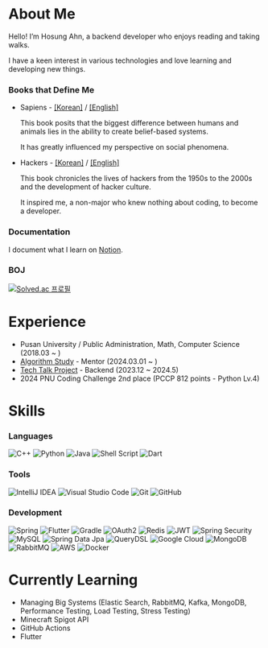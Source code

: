 # About Me
Hello! I’m Hosung Ahn, a backend developer who enjoys reading and taking walks.

I have a keen interest in various technologies and love learning and developing new things.

### Books that Define Me

- Sapiens - [[Korean]](https://m.yes24.com/Goods/Detail/23030284) / [[English]](https://www.amazon.com/Sapiens-Yuval-Noah-Harari-audiobook/dp/B0741F3M7C/ref=sr_1_1?crid=193J79B5RBBJD&dib=eyJ2IjoiMSJ9.31uws3pNxXnIoV5ovuHC3v4YuocU4-fTWVAWxqdm54Fw7fBID7Dcux8hUlldgPGN_oRPta3OQ-sErN1CJa90c6xYMejNaHT_xcAqzfiLgmtgUfwvAdPhizALavnrLPGKaTV_pea1UBEttvmb00R_ghsCuzBsUJZxfNbOlYg3MfJOnbfi04G5gbSoceYnQzK3SLC0lIFtSWnQQfibkyjPx_fG24rdHWI5GPUHTN2CoEM._YkvOlZiHl3njy-Bjc5dfpBeOPUZDPJk21pK3lCagBI&dib_tag=se&keywords=sapiens&qid=1719073429&sprefix=sapien%2Caps%2C278&sr=8-1)

  This book posits that the biggest difference between humans and animals lies in the ability to create belief-based systems.

  It has greatly influenced my perspective on social phenomena.

- Hackers - [[Korean]](https://m.yes24.com/Goods/Detail/72302803) / [[English]](https://www.amazon.com/Hackers-Heroes-Computer-Revolution-Anniversary/dp/B017RV1I3C/ref=sr_1_1?crid=2MXBE2CYIOL3P&dib=eyJ2IjoiMSJ9.O9AffF0J0YbyPNMuhUahRfMxZ1qaw0NzkrMRopnp48BRCZECSv0fnOcW7tp2tYKlYhXluefJ6A9SM7PTHLj3vDqdVUsHJIlp3KR4X8xm3OYBJhTwOlsq6LhlL4Ho13CBV7Sm96BE2SE5vwZ7QaHVC-9q6LCJ7WllpGAm7Q59XhmxIUX5FK5gjVwoVt1yjq5wnxJY27p3zoQGZ39HGLNBcZDxGiOoIYnRl0Pk1AzjFFw.M5RoscIIMiNlCSoH9mFz-j5LdV796UxHyJaHTvxT5hE&dib_tag=se&keywords=hackers&qid=1719073545&s=audible&sprefix=hacker%2Caudible%2C238&sr=1-1)

  This book chronicles the lives of hackers from the 1950s to the 2000s and the development of hacker culture.

  It inspired me, a non-major who knew nothing about coding, to become a developer.

### Documentation
I document what I learn on [Notion](https://hosung-note.notion.site/b99100125faa47908134239b7461e2ca?pvs=4).

### BOJ

[![Solved.ac 프로필](http://mazassumnida.wtf/api/v2/generate_badge?boj=an3735297)](https://solved.ac/an3735297)

# Experience

- Pusan University / Public Administration, Math, Computer Science (2018.03 ~ )
- [Algorithm Study](https://github.com/Algorithm-study-busan) - Mentor (2024.03.01 ~ )
- [Tech Talk Project](https://github.com/Tech-Talk-Project) - Backend (2023.12 ~ 2024.5)
- 2024 PNU Coding Challenge 2nd place (PCCP 812 points - Python Lv.4)

# Skills

### Languages 
![C++](https://img.shields.io/badge/c++-%2300599C.svg?style=for-the-badge&logo=c%2B%2B&logoColor=white)
![Python](https://img.shields.io/badge/python-3670A0?style=for-the-badge&logo=python&logoColor=ffdd54)
![Java](https://img.shields.io/badge/java-%23ED8B00.svg?style=for-the-badge&logo=openjdk&logoColor=white)
![Shell Script](https://img.shields.io/badge/shell_script-%23121011.svg?style=for-the-badge&logo=gnu-bash&logoColor=white)
![Dart](https://img.shields.io/badge/dart-%230175C2.svg?style=for-the-badge&logo=dart&logoColor=white)

### Tools
![IntelliJ IDEA](https://img.shields.io/badge/IntelliJIDEA-000000.svg?style=for-the-badge&logo=intellij-idea&logoColor=white)
![Visual Studio Code](https://img.shields.io/badge/Visual%20Studio%20Code-0078d7.svg?style=for-the-badge&logo=visual-studio-code&logoColor=white)
![Git](https://img.shields.io/badge/git-%23F05033.svg?style=for-the-badge&logo=git&logoColor=white)
![GitHub](https://img.shields.io/badge/github-%23121011.svg?style=for-the-badge&logo=github&logoColor=white)

### Development
![Spring](https://img.shields.io/badge/spring-%236DB33F.svg?style=for-the-badge&logo=spring&logoColor=white)
![Flutter](https://img.shields.io/badge/Flutter-%2302569B.svg?style=for-the-badge&logo=Flutter&logoColor=white)
![Gradle](https://img.shields.io/badge/Gradle-02303A.svg?style=for-the-badge&logo=Gradle&logoColor=white)
![OAuth2](https://img.shields.io/badge/OAuth2-%230047B3.svg?style=for-the-badge&logo=OAuth2&logoColor=white)
![Redis](https://img.shields.io/badge/redis-%23DD0031.svg?style=for-the-badge&logo=redis&logoColor=white)
![JWT](https://img.shields.io/badge/JWT-black?style=for-the-badge&logo=JSON%20web%20tokens)
![Spring Security](https://img.shields.io/badge/Spring_Security-%236DB33F.svg?style=for-the-badge&logo=spring&logoColor=white)
![MySQL](https://img.shields.io/badge/mysql-4479A1.svg?style=for-the-badge&logo=mysql&logoColor=white)
![Spring Data Jpa](https://img.shields.io/badge/Spring_Data_Jpa-%236DB33F.svg?style=for-the-badge&logo=spring&logoColor=white)
![QueryDSL](https://img.shields.io/badge/QueryDSL-%230047B3.svg?style=for-the-badge&logo=QueryDSL&logoColor=white)
![Google Cloud](https://img.shields.io/badge/GoogleCloud-%234285F4.svg?style=for-the-badge&logo=google-cloud&logoColor=white)
![MongoDB](https://img.shields.io/badge/MongoDB-%234ea94b.svg?style=for-the-badge&logo=mongodb&logoColor=white)
![RabbitMQ](https://img.shields.io/badge/Rabbitmq-FF6600?style=for-the-badge&logo=rabbitmq&logoColor=white)
![AWS](https://img.shields.io/badge/AWS-%23FF9900.svg?style=for-the-badge&logo=amazon-aws&logoColor=white)
![Docker](https://img.shields.io/badge/docker-%230db7ed.svg?style=for-the-badge&logo=docker&logoColor=white)

# Currently Learning

- Managing Big Systems (Elastic Search, RabbitMQ, Kafka, MongoDB, Performance Testing, Load Testing, Stress Testing) 
- Minecraft Spigot API
- GitHub Actions
- Flutter
